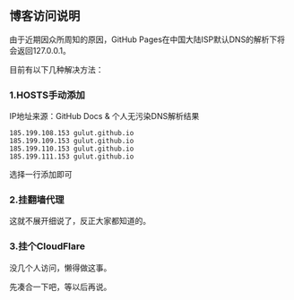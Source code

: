 ## 博客访问说明

由于近期因众所周知的原因，GitHub Pages在中国大陆ISP默认DNS的解析下将会返回127.0.0.1。

目前有以下几种解决方法：

### 1.HOSTS手动添加

IP地址来源：GitHub Docs & 个人无污染DNS解析结果

```
185.199.108.153 gulut.github.io
185.199.109.153 gulut.github.io
185.199.110.153 gulut.github.io
185.199.111.153 gulut.github.io
```

选择一行添加即可

### 2.挂翻墙代理

这就不展开细说了，反正大家都知道的。

### 3.挂个CloudFlare

没几个人访问，懒得做这事。

先凑合一下吧，等以后再说。